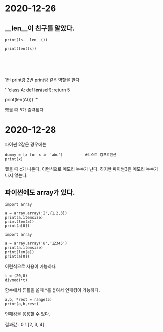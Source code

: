 # 2020-12-26

## __len__이 친구를 알았다.

```ls = [1,2,3]
print(ls.__len__())

print(len(ls))
```

<br><br><br><br>
1번 print랑 2번 print랑 같은 역할을 한다
  

'''class A:
    def __len__(self):
        return 5

print(len(A()))
'''

했을 때 5가 출력된다.







# 2020-12-28

파이썬 2같은 경우에는 
```x = 'aaa'
dummy = [x for x in 'abc']          #리스트 컴프리헨션
print(x)
```

했을 때  c가 나온다.     이런식으로 메모리 누수가 난다.
하지만 파이썬3은 메모리 누수가 나지 않는다.




## 파이썬에도 array가 있다. 
```
import array

a = array.array('I',{1,2,3})
print(a.itemsize)
print(len(a))
print(a[0])
```

```
import array

a = array.array('u','12345')
print(a.itemsize)
print(len(a))
print(a[0])
```

이런식으로 사용이 가능하다.





```
t = (20,8)
divmod(*t)
```
함수에서 튜플을 쓸때 *를 붙여서 언패킹이 가능하다.


```
a,b, *rest = range(5)
print(a,b,rest)
```
언패킹을 응용할 수 있다.

결과값 : 0 1 [2, 3, 4]
